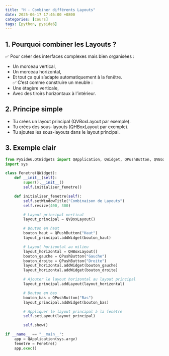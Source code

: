 ```yaml
---
title: "H - Combiner différents Layouts"
date: 2025-06-17 17:46:00 +0800
categories: [cours]
tags: [python, pyside6]
---
```


## 1. Pourquoi combiner les Layouts ?
✅ Pour créer des interfaces complexes mais bien organisées :
- Un morceau vertical,
- Un morceau horizontal,
- Et tout ça qui s’adapte automatiquement à la fenêtre.  
 ✅ C’est comme construire un meuble :
- Une étagère verticale,  
- Avec des tiroirs horizontaux à l’intérieur.
## 2. Principe simple
- Tu crées un layout principal (QVBoxLayout par exemple).
- Tu crées des sous-layouts (QHBoxLayout par exemple).
- Tu ajoutes les sous-layouts dans le layout principal.
## 3.  Exemple clair
```python
from PySide6.QtWidgets import QApplication, QWidget, QPushButton, QVBoxLayout, QHBoxLayout
import sys

class Fenetre(QWidget):
    def __init__(self):
        super().__init__()
        self.initialiser_fenetre()

    def initialiser_fenetre(self):
        self.setWindowTitle("Combinaison de Layouts")
        self.resize(400, 300)

        # Layout principal vertical
        layout_principal = QVBoxLayout()

        # Bouton en haut
        bouton_haut = QPushButton("Haut")
        layout_principal.addWidget(bouton_haut)

        # Layout horizontal au milieu
        layout_horizontal = QHBoxLayout()
        bouton_gauche = QPushButton("Gauche")
        bouton_droite = QPushButton("Droite")
        layout_horizontal.addWidget(bouton_gauche)
        layout_horizontal.addWidget(bouton_droite)

        # Ajouter le layout horizontal au layout principal
        layout_principal.addLayout(layout_horizontal)

        # Bouton en bas
        bouton_bas = QPushButton("Bas")
        layout_principal.addWidget(bouton_bas)

        # Appliquer le layout principal à la fenêtre
        self.setLayout(layout_principal)

        self.show()

if __name__ == "__main__":
    app = QApplication(sys.argv)
    fenetre = Fenetre()
    app.exec()
```
